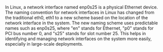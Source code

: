 In Linux, a network interface named enp0s25 is a physical Ethernet device. The naming convention for network interfaces in Linux has changed from the traditional eth0, eth1 to a new scheme based on the location of the network interface in the system. The new naming scheme uses predictable names such as enp0s25, where "en" stands for Ethernet, "p0" stands for PCI bus number 0, and "s25" stands for slot number 25. This helps in identifying and managing network interfaces on the system more easily, especially in large-scale deployments.
